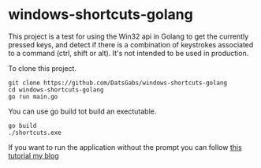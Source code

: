 # windows-shortcuts-golang

This project is a test for using the Win32 api in Golang to get the currently pressed keys, and detect if there is a combination of keystrokes associated to a command (ctrl, shift or alt). It's not intended to be used in production. 

To clone this project. 

```console
git clone https://github.com/DatsGabs/windows-shortcuts-golang
cd windows-shortcuts-golang
go run main.go 
```

You can use go build tot build an exectutable. 

```console
go build
./shortcuts.exe
```

If you want to run the application without the prompt you can follow [this tutorial my blog](https://gabriellazcano.com/blog/how-to-run-a-exe-without-opening-a-prompt-in-windows/)
